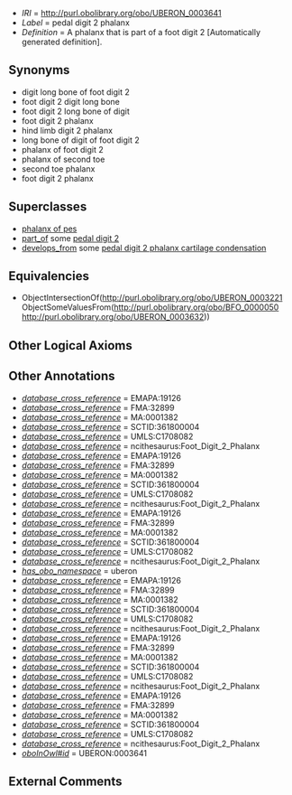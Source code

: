  * *IRI* = http://purl.obolibrary.org/obo/UBERON_0003641
 * *Label* = pedal digit 2 phalanx
 * *Definition* = A phalanx that is part of a foot digit 2 [Automatically generated definition].

## Synonyms

 * digit long bone of foot digit 2
 * foot digit 2 digit long bone
 * foot digit 2 long bone of digit
 * foot digit 2 phalanx
 * hind limb digit 2 phalanx
 * long bone of digit of foot digit 2
 * phalanx of foot digit 2
 * phalanx of second toe
 * second toe phalanx
 * foot digit 2 phalanx

## Superclasses

 * [phalanx of pes](../../UBERON/49/UBERON_0001449.md)
 * [part_of](../../BFO/50/BFO_0000050.md) some [pedal digit 2](../../UBERON/32/UBERON_0003632.md)
 * [develops_from](../../RO/02/RO_0002202.md) some [pedal digit 2 phalanx cartilage condensation](../../UBERON/81/UBERON_0010681.md)

## Equivalencies

 * ObjectIntersectionOf(<http://purl.obolibrary.org/obo/UBERON_0003221> ObjectSomeValuesFrom(<http://purl.obolibrary.org/obo/BFO_0000050> <http://purl.obolibrary.org/obo/UBERON_0003632>))

## Other Logical Axioms


## Other Annotations

 * *[database_cross_reference](../../ef/oboInOwl#hasDbXref.md)* = EMAPA:19126
 * *[database_cross_reference](../../ef/oboInOwl#hasDbXref.md)* = FMA:32899
 * *[database_cross_reference](../../ef/oboInOwl#hasDbXref.md)* = MA:0001382
 * *[database_cross_reference](../../ef/oboInOwl#hasDbXref.md)* = SCTID:361800004
 * *[database_cross_reference](../../ef/oboInOwl#hasDbXref.md)* = UMLS:C1708082
 * *[database_cross_reference](../../ef/oboInOwl#hasDbXref.md)* = ncithesaurus:Foot_Digit_2_Phalanx
 * *[database_cross_reference](../../ef/oboInOwl#hasDbXref.md)* = EMAPA:19126
 * *[database_cross_reference](../../ef/oboInOwl#hasDbXref.md)* = FMA:32899
 * *[database_cross_reference](../../ef/oboInOwl#hasDbXref.md)* = MA:0001382
 * *[database_cross_reference](../../ef/oboInOwl#hasDbXref.md)* = SCTID:361800004
 * *[database_cross_reference](../../ef/oboInOwl#hasDbXref.md)* = UMLS:C1708082
 * *[database_cross_reference](../../ef/oboInOwl#hasDbXref.md)* = ncithesaurus:Foot_Digit_2_Phalanx
 * *[database_cross_reference](../../ef/oboInOwl#hasDbXref.md)* = EMAPA:19126
 * *[database_cross_reference](../../ef/oboInOwl#hasDbXref.md)* = FMA:32899
 * *[database_cross_reference](../../ef/oboInOwl#hasDbXref.md)* = MA:0001382
 * *[database_cross_reference](../../ef/oboInOwl#hasDbXref.md)* = SCTID:361800004
 * *[database_cross_reference](../../ef/oboInOwl#hasDbXref.md)* = UMLS:C1708082
 * *[database_cross_reference](../../ef/oboInOwl#hasDbXref.md)* = ncithesaurus:Foot_Digit_2_Phalanx
 * *[has_obo_namespace](../../ce/oboInOwl#hasOBONamespace.md)* = uberon
 * *[database_cross_reference](../../ef/oboInOwl#hasDbXref.md)* = EMAPA:19126
 * *[database_cross_reference](../../ef/oboInOwl#hasDbXref.md)* = FMA:32899
 * *[database_cross_reference](../../ef/oboInOwl#hasDbXref.md)* = MA:0001382
 * *[database_cross_reference](../../ef/oboInOwl#hasDbXref.md)* = SCTID:361800004
 * *[database_cross_reference](../../ef/oboInOwl#hasDbXref.md)* = UMLS:C1708082
 * *[database_cross_reference](../../ef/oboInOwl#hasDbXref.md)* = ncithesaurus:Foot_Digit_2_Phalanx
 * *[database_cross_reference](../../ef/oboInOwl#hasDbXref.md)* = EMAPA:19126
 * *[database_cross_reference](../../ef/oboInOwl#hasDbXref.md)* = FMA:32899
 * *[database_cross_reference](../../ef/oboInOwl#hasDbXref.md)* = MA:0001382
 * *[database_cross_reference](../../ef/oboInOwl#hasDbXref.md)* = SCTID:361800004
 * *[database_cross_reference](../../ef/oboInOwl#hasDbXref.md)* = UMLS:C1708082
 * *[database_cross_reference](../../ef/oboInOwl#hasDbXref.md)* = ncithesaurus:Foot_Digit_2_Phalanx
 * *[database_cross_reference](../../ef/oboInOwl#hasDbXref.md)* = EMAPA:19126
 * *[database_cross_reference](../../ef/oboInOwl#hasDbXref.md)* = FMA:32899
 * *[database_cross_reference](../../ef/oboInOwl#hasDbXref.md)* = MA:0001382
 * *[database_cross_reference](../../ef/oboInOwl#hasDbXref.md)* = SCTID:361800004
 * *[database_cross_reference](../../ef/oboInOwl#hasDbXref.md)* = UMLS:C1708082
 * *[database_cross_reference](../../ef/oboInOwl#hasDbXref.md)* = ncithesaurus:Foot_Digit_2_Phalanx
 * *[oboInOwl#id](../../id/oboInOwl#id.md)* = UBERON:0003641

## External Comments

